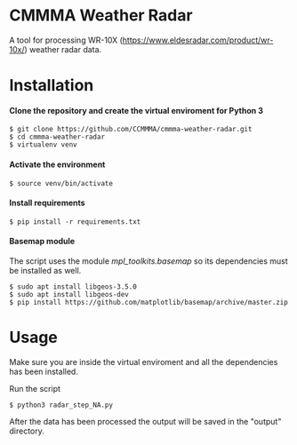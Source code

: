 # CMMMA Weather Radar
A tool for processing WR-10X (https://www.eldesradar.com/product/wr-10x/) weather radar data.

# Installation

#### Clone the repository and create the virtual enviroment for Python 3
```console
$ git clone https://github.com/CCMMMA/cmmma-weather-radar.git
$ cd cmmma-weather-radar
$ virtualenv venv
```
#### Activate the environment
```console
$ source venv/bin/activate
```
#### Install requirements
```console
$ pip install -r requirements.txt
```
#### Basemap module 
The script uses the module *mpl_toolkits.basemap*  so its dependencies must be installed as well.
```console
$ sudo apt install libgeos-3.5.0
$ sudo apt install libgeos-dev
$ pip install https://github.com/matplotlib/basemap/archive/master.zip
```
# Usage

Make sure you are inside the virtual enviroment and all the dependencies has been installed.

Run the script 
```console
$ python3 radar_step_NA.py
```

After the data has been processed the output will be saved in the "output" directory.
